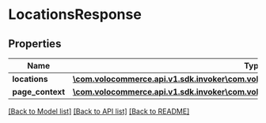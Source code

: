 # LocationsResponse

## Properties
Name | Type | Description | Notes
------------ | ------------- | ------------- | -------------
**locations** | [**\com.volocommerce.api.v1.sdk.invoker\com.volocommerce.api.v1.sdk.model\LocationBean[]**](LocationBean.md) |  | [optional] 
**page_context** | [**\com.volocommerce.api.v1.sdk.invoker\com.volocommerce.api.v1.sdk.model\PageContext**](PageContext.md) |  | [optional] 

[[Back to Model list]](../README.md#documentation-for-models) [[Back to API list]](../README.md#documentation-for-api-endpoints) [[Back to README]](../README.md)



